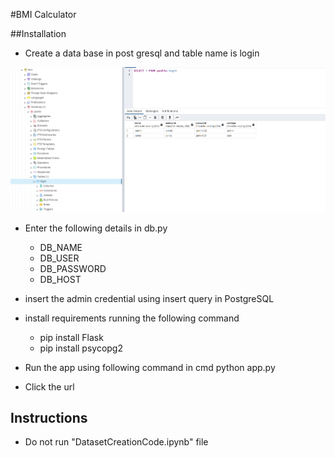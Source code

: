 #BMI Calculator

##Installation


- Create a data base in post gresql and table name is login

![](./static/screenshot/db.png)

- Enter the following details in db.py
   - DB_NAME 
   - DB_USER 
   - DB_PASSWORD 
   - DB_HOST

- insert the admin credential using insert query in PostgreSQL

- install requirements running the following command
  - pip install Flask
  - pip install psycopg2
  

- Run the app using following command in cmd 
      python app.py

- Click the url

## Instructions

- Do not run "DatasetCreationCode.ipynb" file

